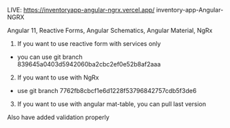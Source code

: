 
LIVE: https://inventoryapp-angular-ngrx.vercel.app/
inventory-app-Angular-NGRX

Angular 11, Reactive Forms, Angular Schematics, Angular Material, NgRx

1. If you want to use reactive form with services only 
- you can use git branch 839645a0403d5942060ba2cbc2ef0e52b8af2aaa
2. If you want to use with NgRx  
-  use git branch 7762fb8cbcf1e6d1228f53796842757cdb5f3de6
3. If you want to use with angular mat-table, you can pull last version

Also have added validation properly




 
